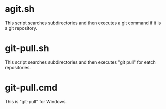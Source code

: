 # agit.sh

This script searches subdirectories and then executes a git command if it is a git repository.

# git-pull.sh

This script searches subdirectories and then executes "git pull" for eatch repositories.

# git-pull.cmd

This is "git-pull" for Windows.
